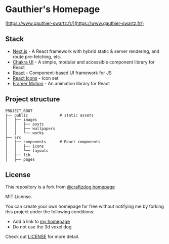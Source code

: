 # Gauthier's Homepage

[https://www.gauthier-swartz.fr/](https://www.gauthier-swartz.fr/)

## Stack

- [Next.js](https://nextjs.org/) - A React framework with hybrid static & server rendering, and route pre-fetching, etc.
- [Chakra UI](https://chakra-ui.com/) - A simple, modular and accessible component library for React
- [React](https://reactjs.org/) - Component-based UI framework for JS
- [React Icons](https://react-icons.github.io/react-icons/) - Icon set
- [Framer Motion](https://www.framer.com/motion/) - An animation library for React

## Project structure

```
PROJECT_ROOT
├── public              # static assets
│   ├── images
│   │   ├── posts
│   │   ├── wallpapers
│   │   └── works
├── src
│   ├── components      # React components
│   │   ├── icons
│   │   └── layouts
│   ├── lib
│   ├── pages
```

## License

This repository is a fork from [@craftzdog homepage](https://github.com/craftzdog/craftzdog-homepage)

MIT License.

You can create your own homepage for free without notifying me by forking this project under the following conditions:

- Add a link to [my homepage](https://www.craftz.dog/)
- Do not use the 3d voxel dog

Check out [LICENSE](./LICENSE) for more detail.
